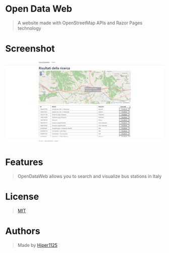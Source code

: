 # Open Data Web
> A website made with OpenStreetMap APIs and Razor Pages technology

# Screenshot
![Screenshot](https://raw.githubusercontent.com/Hiper1125/OpenDataWeb/main/search.png)

# Features
> OpenDataWeb allows you to search and visualize bus stations in Italy

# License
> [MIT](https://github.com/Hiper1125/OpenDataWeb/blob/main/LICENSE)

# Authors
> Made by [Hiper1125](https://github.com/Hiper1125)
